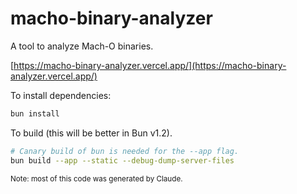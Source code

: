 # macho-binary-analyzer

A tool to analyze Mach-O binaries.

[https://macho-binary-analyzer.vercel.app/](https://macho-binary-analyzer.vercel.app/)

To install dependencies:

```bash
bun install
```

To build (this will be better in Bun v1.2).

```bash
# Canary build of bun is needed for the --app flag.
bun build --app --static --debug-dump-server-files
```

<sup>
Note: most of this code was generated by Claude.
</sup>
